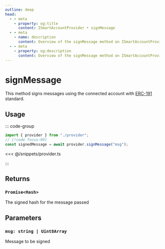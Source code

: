 ```yaml
---
outline: deep
head:
  - - meta
    - property: og:title
      content: ISmartAccountProvider • signMessage
  - - meta
    - name: description
      content: Overview of the signMessage method on ISmartAccountProvider
  - - meta
    - property: og:description
      content: Overview of the signMessage method on ISmartAccountProvider
---
```


# signMessage

This method signs messages using the connected account with [ERC-191](https://eips.ethereum.org/EIPS/eip-191) standard.

## Usage

::: code-group

```ts [example.ts]
import { provider } from "./provider";
// [!code focus:99]
const signedMessage = await provider.signMessage("msg");
```

<<< @/snippets/provider.ts

:::

## Returns

### `Promise<Hash>`

The signed hash for the message passed

## Parameters

### `msg: string | Uint8Array`

Message to be signed
